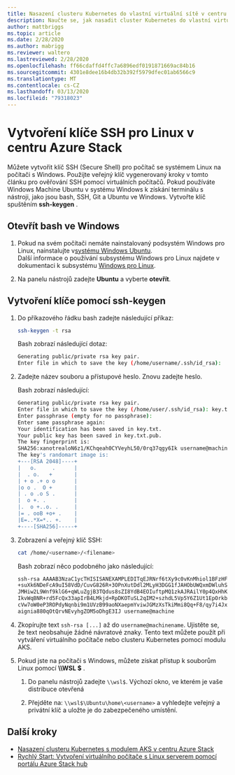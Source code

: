 ```yaml
---
title: Nasazení clusteru Kubernetes do vlastní virtuální sítě v centru Azure Stack
description: Naučte se, jak nasadit cluster Kubernetes do vlastní virtuální sítě v centru Azure Stack.
author: mattbriggs
ms.topic: article
ms.date: 2/28/2020
ms.author: mabrigg
ms.reviewer: waltero
ms.lastreviewed: 2/28/2020
ms.openlocfilehash: ff66cdaffd4ffc7a6896edf0191871669ac84b16
ms.sourcegitcommit: 4301e8dee16b4db32b392f5979dfec01ab6566c9
ms.translationtype: MT
ms.contentlocale: cs-CZ
ms.lasthandoff: 03/13/2020
ms.locfileid: "79318023"
---
```

# <a name="create-an-ssh-key-for-linux-on-azure-stack-hub"></a>Vytvoření klíče SSH pro Linux v centru Azure Stack

Můžete vytvořit klíč SSH (Secure Shell) pro počítač se systémem Linux na počítači s Windows. Použijte veřejný klíč vygenerovaný kroky v tomto článku pro ověřování SSH pomocí virtuálních počítačů. Pokud používáte Windows Machine Ubuntu v systému Windows k získání terminálu s nástroji, jako jsou bash, SSH, Git a Ubuntu ve Windows. Vytvořte klíč spuštěním **ssh-keygen** .

## <a name="open-bash-on-windows"></a>Otevřít bash ve Windows

1. Pokud na svém počítači nemáte nainstalovaný podsystém Windows pro Linux, nainstalujte v[systému Windows Ubuntu](https://www.microsoft.com/en-us/p/ubuntu/9nblggh4msv6?activetab=pivot:overviewtab).  
    Další informace o používání subsystému Windows pro Linux najdete v dokumentaci k subsystému [Windows pro Linux](https://docs.microsoft.com/windows/wsl/about).

2. Na panelu nástrojů zadejte **Ubuntu** a vyberte **otevřít**.

## <a name="create-a-key-with-ssh-keygen"></a>Vytvoření klíče pomocí ssh-keygen

1. Do příkazového řádku bash zadejte následující příkaz:

    ```bash  
    ssh-keygen -t rsa
    ```

    Bash zobrazí následující dotaz:

    ```bash
    Generating public/private rsa key pair.
    Enter file in which to save the key (/home/username/.ssh/id_rsa):
    ```

2. Zadejte název souboru a přístupové heslo. Znovu zadejte heslo.

    Bash zobrazí následující:

    ```bash
    Generating public/private rsa key pair.
    Enter file in which to save the key (/home/user/.ssh/id_rsa): key.txt
    Enter passphrase (empty for no passphrase):
    Enter same passphrase again:
    Your identification has been saved in key.txt.
    Your public key has been saved in key.txt.pub.
    The key fingerprint is:
    SHA256:xanotrealoN6z1/KChqeah0CYVeyhL50/0rq37qgy6Ik username@machine
    The key's randomart image is:
    +---[RSA 2048]----+
    |   o.     .      |
    |  . o.   +       |
    | + o .+ o o      |
    |o o .  O +       |
    | . o .o S .      |
    |  o +. .         |
    |.  o +..o. .     |
    |= . ooB +o+ .    |
    |E=..*X=*.. +.    |
    +----[SHA256]-----+
    ```

3. Zobrazení a veřejný klíč SSH:

    ```bash
    cat /home/<username>/<filename>
    ```

    Bash zobrazí něco podobného jako následující:

    ```bash
    ssh-rsa AAAAB3NzaC1ycTHISISANEXAMPLEDITqEJRNrf6tXy9c0vKnMhiol1BFzHFV3
    +suXk6NDeFcA9uI58VdD/CuvG826R+3OPnXutDdl2MLyH3DGG1fJAHObUWQxmDWluhSGb
    JMHiw2L9Wnf9klG6+qWLuZgjB3TQdus8sZI8YdB4EOIuftpMQ1zkAJRAilY0p4QxHhKbU
    IkvWqBNR+rd5FcQx33apIrB4LMkjd+RpDKOTuSL2qIM2+szhdL5Vp5Y6Z1Ut1EpOrkbg1
    cVw7oW0eP3ROPdyNqnbi9m1UVzB99aoNXaepmYviwJGMzXsTkiMmi8Qq+F8/qy7i4Jxl0
    aignia880qOtQrvNEvyhgZOM5oDhgE3IJ username@machine
    ```

4. Zkopírujte text `ssh-rsa [...]` až do `username@machinename`. Ujistěte se, že text neobsahuje žádné návratové znaky. Tento text můžete použít při vytváření virtuálního počítače nebo clusteru Kubernetes pomocí modulu AKS.

5. Pokud jste na počítači s Windows, můžete získat přístup k souborům Linux pomocí **\\\\WSL $** .

    1. Do panelu nástrojů zadejte `\\wsl$`. Výchozí okno, ve kterém je vaše distribuce otevřená

    2. Přejděte na: `\\wsl$\Ubuntu\home\<username>` a vyhledejte veřejný a privátní klíč a uložte je do zabezpečeného umístění.

## <a name="next-steps"></a>Další kroky

- [Nasazení clusteru Kubernetes s modulem AKS v centru Azure Stack](azure-stack-kubernetes-aks-engine-deploy-cluster.md)
- [Rychlý Start: Vytvoření virtuálního počítače s Linux serverem pomocí portálu Azure Stack hub](azure-stack-quick-linux-portal.md)